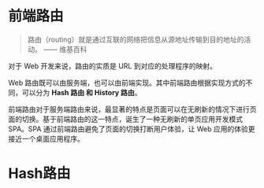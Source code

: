 # 前端路由
> 路由（routing）就是通过互联的网络把信息从源地址传输到目的地址的活动。 —— 维基百科

对于 Web 开发来说，路由的实质是 URL 到对应的处理程序的映射。

Web 路由既可以由服务端，也可以由前端实现。其中前端路由根据实现方式的不同，可以分为 **Hash 路由 和 History 路由**。

前端路由对于服务端路由来说，最显著的特点是页面可以在无刷新的情况下进行页面的切换。基于前端路由的这一特点，诞生了一种无刷新的单页应用开发模式 SPA。SPA 通过前端路由避免了页面的切换打断用户体验，让 Web 应用的体验更接近一个桌面应用程序。

# Hash路由

